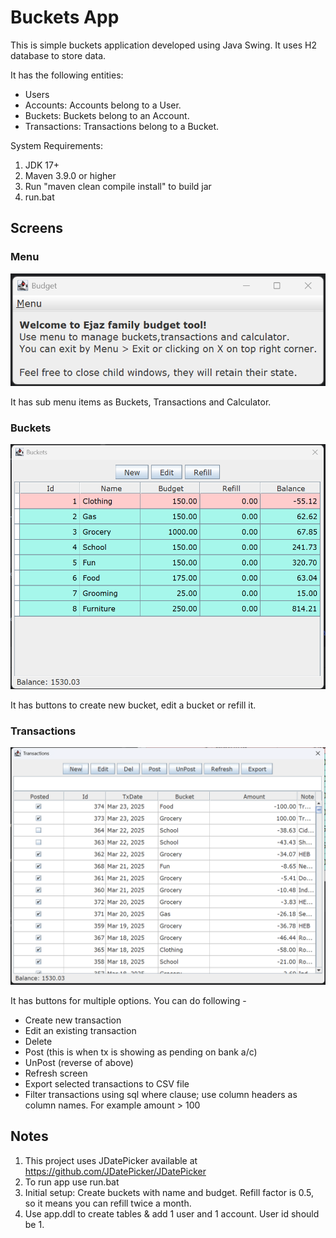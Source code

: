 # Buckets App

This is simple buckets application developed using Java Swing. It uses H2 database to store data.

It has the following entities:
- Users
- Accounts: Accounts belong to a User.
- Buckets: Buckets belong to an Account.
- Transactions: Transactions belong to a Bucket.

System Requirements:
1. JDK 17+
2. Maven 3.9.0 or higher
3. Run "maven clean compile install" to build jar
4. run.bat

## Screens
### Menu
![MENU](./imgs/menu.png)

It has sub menu items as Buckets, Transactions and Calculator. 

### Buckets
![BUCKETS](./imgs/buckets2.png)

It has buttons to create new bucket, edit a bucket or refill it.

### Transactions
![TRANSACTIONS](./imgs/transactions2.png)

It has buttons for multiple options. You can do following -
- Create new transaction
- Edit an existing transaction
- Delete
- Post (this is when tx is showing as pending on bank a/c)
- UnPost (reverse of above)
- Refresh screen
- Export selected transactions to CSV file
- Filter transactions using sql where clause; use column headers as column names. For example amount > 100

## Notes
1. This project uses JDatePicker available at https://github.com/JDatePicker/JDatePicker
2. To run app use run.bat
3. Initial setup: Create buckets with name and budget. Refill factor is 0.5, so it means you can refill twice a month.
4. Use app.ddl to create tables & add 1 user and 1 account. User id should be 1.

